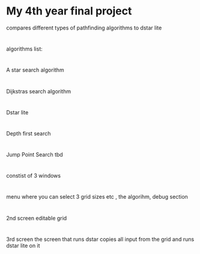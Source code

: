 # My 4th year final project
compares different types of pathfinding algorithms to dstar lite
#
algorithms list:
#
A star search algorithm
#
Dijkstras search algorithm
#
Dstar lite
#
Depth first search
#
Jump Point Search tbd
#
constist of 3 windows 
#
menu where you can select 3 grid sizes etc , the algorihm, debug section
#
2nd screen editable grid 
#
3rd screen the screen that runs dstar copies all input from the grid and runs dstar lite on it 
